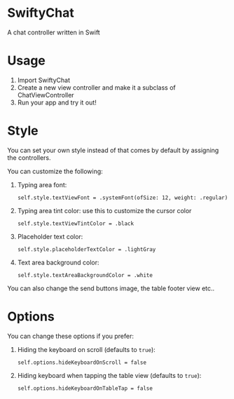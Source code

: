 # SwiftyChat
A chat controller written in Swift

# Usage
1. Import SwiftyChat
2. Create a new view controller and make it a subclass of ChatViewController
3. Run your app and try it out!

# Style
You can set your own style instead of that comes by default by assigning the controllers.

You can customize the following:

1. Typing area font: 
    ```
    self.style.textViewFont = .systemFont(ofSize: 12, weight: .regular)
    ```
2. Typing area tint color: use this to customize the cursor color 
    ```
    self.style.textViewTintColor = .black
    ```
3. Placeholder text color:
    ```
    self.style.placeholderTextColor = .lightGray
    ```
4. Text area background color:
    ```
    self.style.textAreaBackgroundColor = .white
    ```

You can also change the send buttons image, the table footer view etc..

# Options
You can change these options if you prefer:
1. Hiding the keyboard on scroll (defaults to `true`):
    ```
    self.options.hideKeyboardOnScroll = false
    ```
2. Hiding keyboard when tapping the table view (defaults to `true`):
    ```
    self.options.hideKeyboardOnTableTap = false
    ```
    
    
